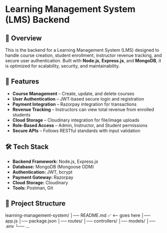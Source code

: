 # Learning Management System (LMS) Backend

## 📌 Overview
This is the backend for a Learning Management System (LMS) designed to handle course creation, student enrollment, instructor revenue tracking, and secure user authentication. Built with **Node.js**, **Express.js**, and **MongoDB**, it is optimized for scalability, security, and maintainability.

## 🚀 Features
- **Course Management** – Create, update, and delete courses
- **User Authentication** – JWT-based secure login and registration
- **Payment Integration** – Razorpay integration for transactions
- **Revenue Tracking** – Instructors can view total revenue from enrolled students
- **Cloud Storage** – Cloudinary integration for file/image uploads
- **Role-Based Access** – Admin, Instructor, and Student permissions
- **Secure APIs** – Follows RESTful standards with input validation

## 🛠 Tech Stack
- **Backend Framework:** Node.js, Express.js
- **Database:** MongoDB (Mongoose ODM)
- **Authentication:** JWT, bcrypt
- **Payment Gateway:** Razorpay
- **Cloud Storage:** Cloudinary
- **Tools:** Postman, Git

## 📂 Project Structure
learning-management-system/
│── README.md      ✅  <-- goes here
│── app.js
│── package.json
│── routes/
│── controllers/
│── models/
│── .env
└── ...
